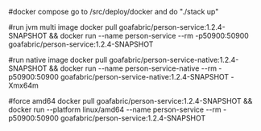#docker compose
go to /src/deploy/docker and do "./stack up"

#run jvm multi image
docker pull goafabric/person-service:1.2.4-SNAPSHOT && docker run --name person-service --rm -p50900:50900 goafabric/person-service:1.2.4-SNAPSHOT

#run native image
docker pull goafabric/person-service-native:1.2.4-SNAPSHOT && docker run --name person-service-native --rm -p50900:50900 goafabric/person-service-native:1.2.4-SNAPSHOT -Xmx64m

#force amd64
docker pull goafabric/person-service:1.2.4-SNAPSHOT && docker run --platform linux/amd64 --name person-service --rm -p50900:50900 goafabric/person-service:1.2.4-SNAPSHOT
